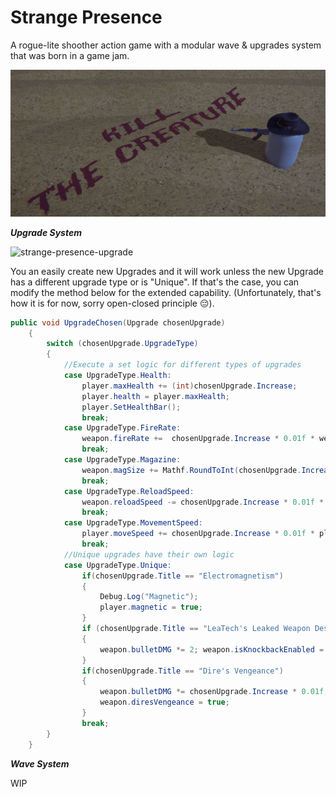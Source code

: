 
Strange Presence
===

A rogue-lite shoother action game with a modular wave & upgrades system that was born in a game jam.

![strange-presence](assets\Gifs&Photos\Strange-Presence.png)

***Upgrade System***

![strange-presence-upgrade](Assets\Gifs&Photos\StrangePresence_Short.gif)

You an easily create new Upgrades and it will work unless the new Upgrade has a different upgrade type or is "Unique". If that's the case, you can modify the method below for the extended capability. (Unfortunately, that's how it is for now, sorry open-closed principle :pensive:).

```c#
public void UpgradeChosen(Upgrade chosenUpgrade)
    {
        switch (chosenUpgrade.UpgradeType)
        {
            //Execute a set logic for different types of upgrades
            case UpgradeType.Health:
                player.maxHealth += (int)chosenUpgrade.Increase;
                player.health = player.maxHealth;
                player.SetHealthBar();
                break;
            case UpgradeType.FireRate:
                weapon.fireRate +=  chosenUpgrade.Increase * 0.01f * weapon.fireRate;
                break;
            case UpgradeType.Magazine:
                weapon.magSize += Mathf.RoundToInt(chosenUpgrade.Increase * 0.01f * weapon.magSize);
                break;
            case UpgradeType.ReloadSpeed:
                weapon.reloadSpeed -= chosenUpgrade.Increase * 0.01f * weapon.reloadSpeed;
                break;
            case UpgradeType.MovementSpeed:
                player.moveSpeed += chosenUpgrade.Increase * 0.01f * player.moveSpeed;
                break;
            //Unique upgrades have their own logic
            case UpgradeType.Unique:
                if(chosenUpgrade.Title == "Electromagnetism")
                {
                    Debug.Log("Magnetic");
                    player.magnetic = true;
                }
                if (chosenUpgrade.Title == "LeaTech's Leaked Weapon Design")
                {
                    weapon.bulletDMG *= 2; weapon.isKnockbackEnabled = true;
                }
                if(chosenUpgrade.Title == "Dire's Vengeance")
                {
                    weapon.bulletDMG *= chosenUpgrade.Increase * 0.01f;
                    weapon.diresVengeance = true;
                }
                break;
        }
    }
```
***Wave System***

WIP